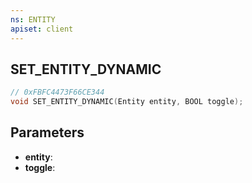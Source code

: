 ```yaml
---
ns: ENTITY
apiset: client
---
```

## SET_ENTITY_DYNAMIC

```c
// 0xFBFC4473F66CE344
void SET_ENTITY_DYNAMIC(Entity entity, BOOL toggle);
```


## Parameters
* **entity**:
* **toggle**: